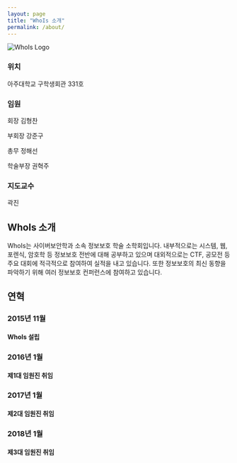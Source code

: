 ```yaml
---
layout: page
title: "WhoIs 소개"
permalink: /about/
---
```


<img src="{{ site.baseurl }}/assets/logo.png" title="WhoIs Logo" class="profile">

### 위치

아주대학교 구학생회관 331호

### 임원

회장 김형찬

부회장 강준구

총무 정해선

학술부장 권혁주

### 지도교수

곽진

## WhoIs 소개

WhoIs는 사이버보안학과 소속 정보보호 학술 소학회입니다.
내부적으로는 시스템, 웹, 포렌식, 암호학 등 정보보호 전반에 대해 공부하고 있으며 대외적으로는 CTF, 공모전 등 주요 대회에 적극적으로 참여하여 실적을 내고 있습니다.
또한 정보보호의 최신 동향을 파악하기 위해 여러 정보보호 컨퍼런스에 참여하고 있습니다.

## 연혁

### 2015년 11월

#### WhoIs 설립

### 2016년 1월

#### 제1대 임원진 취임

### 2017년 1월

#### 제2대 임원진 취임

### 2018년 1월

#### 제3대 임원진 취임